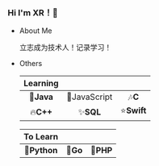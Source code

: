 ### Hi I'm XR！👋

- About Me

  立志成为技术人！记录学习！

- Others

  |    Learning     |                          |                 |
  | :-------------: | :----------------------: | :-------------: |
  | :star2:**​Java** | :musical_note:JavaScript |  :notes:**C**   |
  |  :fire:**C++​**  |    :sparkles:**SQL​**     | :star:**Swift**​ |

  |      To Learn      |                |                 |
  | :----------------: | :------------: | :-------------: |
  | :muscle:**Python** | **:muscle:Go** | **:muscle:PHP** |

  



